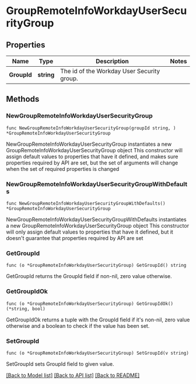 # GroupRemoteInfoWorkdayUserSecurityGroup

## Properties

Name | Type | Description | Notes
------------ | ------------- | ------------- | -------------
**GroupId** | **string** | The id of the Workday User Security group. | 

## Methods

### NewGroupRemoteInfoWorkdayUserSecurityGroup

`func NewGroupRemoteInfoWorkdayUserSecurityGroup(groupId string, ) *GroupRemoteInfoWorkdayUserSecurityGroup`

NewGroupRemoteInfoWorkdayUserSecurityGroup instantiates a new GroupRemoteInfoWorkdayUserSecurityGroup object
This constructor will assign default values to properties that have it defined,
and makes sure properties required by API are set, but the set of arguments
will change when the set of required properties is changed

### NewGroupRemoteInfoWorkdayUserSecurityGroupWithDefaults

`func NewGroupRemoteInfoWorkdayUserSecurityGroupWithDefaults() *GroupRemoteInfoWorkdayUserSecurityGroup`

NewGroupRemoteInfoWorkdayUserSecurityGroupWithDefaults instantiates a new GroupRemoteInfoWorkdayUserSecurityGroup object
This constructor will only assign default values to properties that have it defined,
but it doesn't guarantee that properties required by API are set

### GetGroupId

`func (o *GroupRemoteInfoWorkdayUserSecurityGroup) GetGroupId() string`

GetGroupId returns the GroupId field if non-nil, zero value otherwise.

### GetGroupIdOk

`func (o *GroupRemoteInfoWorkdayUserSecurityGroup) GetGroupIdOk() (*string, bool)`

GetGroupIdOk returns a tuple with the GroupId field if it's non-nil, zero value otherwise
and a boolean to check if the value has been set.

### SetGroupId

`func (o *GroupRemoteInfoWorkdayUserSecurityGroup) SetGroupId(v string)`

SetGroupId sets GroupId field to given value.



[[Back to Model list]](../README.md#documentation-for-models) [[Back to API list]](../README.md#documentation-for-api-endpoints) [[Back to README]](../README.md)


